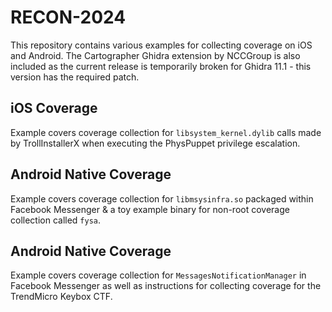 # RECON-2024

This repository contains various examples for collecting coverage on iOS and Android. The Cartographer Ghidra extension by NCCGroup is also included as the current release is temporarily broken for Ghidra 11.1 - this version has the required patch.

## iOS Coverage

Example covers coverage collection for `libsystem_kernel.dylib` calls made by TrollInstallerX when executing the PhysPuppet privilege escalation.

## Android Native Coverage 

Example covers coverage collection for `libmsysinfra.so` packaged within Facebook Messenger & a toy example binary for non-root coverage collection called `fysa`.

## Android Native Coverage 

Example covers coverage collection for `MessagesNotificationManager` in Facebook Messenger as well as instructions for collecting coverage for the TrendMicro Keybox CTF.
